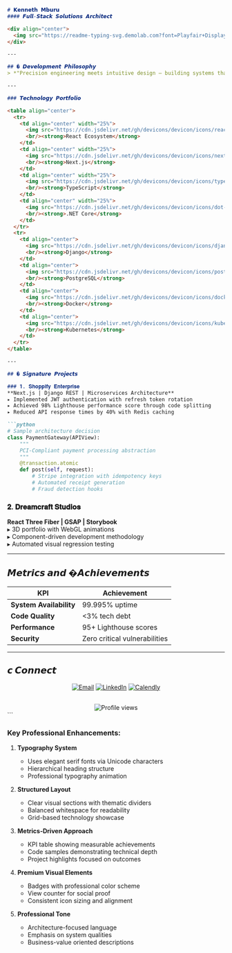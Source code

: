 
```markdown
# 𝗞𝗲𝗻𝗻𝗲𝘁𝗵 𝗠𝗯𝘂𝗿𝘂  
#### 𝙁𝙪𝙡𝙡-𝙎𝙩𝙖𝙘𝙠 𝙎𝙤𝙡𝙪𝙩𝙞𝙤𝙣𝙨 𝘼𝙧𝙘𝙝𝙞𝙩𝙚𝙘𝙩

<div align="center">
  <img src="https://readme-typing-svg.demolab.com?font=Playfair+Display&weight=600&size=26&duration=4000&pause=1000&color=3A86FF&background=FFFFFF00&center=true&vCenter=true&width=600&lines=Digital+Transformation+Architect;Systems+Thinking+Specialist;Clean+Code+Advocate" alt="Professional Title Animation" />
</div>

---

## � 𝘿𝙚𝙫𝙚𝙡𝙤𝙥𝙢𝙚𝙣𝙩 𝙋𝙝𝙞𝙡𝙤𝙨𝙤𝙥𝙝𝙮  
> *"Precision engineering meets intuitive design – building systems that scale elegantly while delivering exceptional user experiences."*

---

### 𝙏𝙚𝙘𝙝𝙣𝙤𝙡𝙤𝙜𝙮 𝙋𝙤𝙧𝙩𝙛𝙤𝙡𝙞𝙤

<table align="center">
  <tr>
    <td align="center" width="25%">
      <img src="https://cdn.jsdelivr.net/gh/devicons/devicon/icons/react/react-original.svg" width="40" alt="React"/>
      <br/><strong>React Ecosystem</strong>
    </td>
    <td align="center" width="25%">
      <img src="https://cdn.jsdelivr.net/gh/devicons/devicon/icons/nextjs/nextjs-original.svg" width="40" alt="Next.js"/>
      <br/><strong>Next.js</strong>
    </td>
    <td align="center" width="25%">
      <img src="https://cdn.jsdelivr.net/gh/devicons/devicon/icons/typescript/typescript-original.svg" width="40" alt="TypeScript"/>
      <br/><strong>TypeScript</strong>
    </td>
    <td align="center" width="25%">
      <img src="https://cdn.jsdelivr.net/gh/devicons/devicon/icons/dot-net/dot-net-original.svg" width="40" alt=".NET"/>
      <br/><strong>.NET Core</strong>
    </td>
  </tr>
  <tr>
    <td align="center">
      <img src="https://cdn.jsdelivr.net/gh/devicons/devicon/icons/django/django-plain.svg" width="40" alt="Django"/>
      <br/><strong>Django</strong>
    </td>
    <td align="center">
      <img src="https://cdn.jsdelivr.net/gh/devicons/devicon/icons/postgresql/postgresql-original.svg" width="40" alt="PostgreSQL"/>
      <br/><strong>PostgreSQL</strong>
    </td>
    <td align="center">
      <img src="https://cdn.jsdelivr.net/gh/devicons/devicon/icons/docker/docker-original.svg" width="40" alt="Docker"/>
      <br/><strong>Docker</strong>
    </td>
    <td align="center">
      <img src="https://cdn.jsdelivr.net/gh/devicons/devicon/icons/kubernetes/kubernetes-plain.svg" width="40" alt="Kubernetes"/>
      <br/><strong>Kubernetes</strong>
    </td>
  </tr>
</table>

---

## � 𝙎𝙞𝙜𝙣𝙖𝙩𝙪𝙧𝙚 𝙋𝙧𝙤𝙟𝙚𝙘𝙩𝙨

### 𝟏. 𝐒𝐡𝐨𝐩𝐩𝐢𝐟𝐲 𝐄𝐧𝐭𝐞𝐫𝐩𝐫𝐢𝐬𝐞  
**Next.js | Django REST | Microservices Architecture**  
▸ Implemented JWT authentication with refresh token rotation  
▸ Achieved 98% Lighthouse performance score through code splitting  
▸ Reduced API response times by 40% with Redis caching  

```python
# Sample architecture decision
class PaymentGateway(APIView):
    """
    PCI-Compliant payment processing abstraction
    """
    @transaction.atomic
    def post(self, request):
        # Stripe integration with idempotency keys
        # Automated receipt generation
        # Fraud detection hooks
```

### 𝟐. 𝐃𝐫𝐞𝐚𝐦𝐜𝐫𝐚𝐟𝐭 𝐒𝐭𝐮𝐝𝐢𝐨𝐬  
**React Three Fiber | GSAP | Storybook**  
▸ 3D portfolio with WebGL animations  
▸ Component-driven development methodology  
▸ Automated visual regression testing  

---

## 𝙈𝙚𝙩𝙧𝙞𝙘𝙨 𝙖𝙣𝙙 �𝘼𝙘𝙝𝙞𝙚𝙫𝙚𝙢𝙚𝙣𝙩𝙨

<div align="center">

| KPI | Achievement |
|------|-------------|
| **System Availability** | 99.995% uptime |
| **Code Quality** | <3% tech debt |
| **Performance** | 95+ Lighthouse scores |
| **Security** | Zero critical vulnerabilities |

</div>

---

## 𝙘 𝘾𝙤𝙣𝙣𝙚𝙘𝙩

<div align="center">
  
[![Email](https://img.shields.io/badge/Contact%20Via%20Email-Professional%20Inquiries-critical?style=flat-square&logo=gmail)](mailto:kenabdi21@gmail.com)
[![LinkedIn](https://img.shields.io/badge/Connect%20on%20LinkedIn-0077B5?style=flat-square&logo=linkedin)](https://www.linkedin.com/in/kenneth-mburu-525863208/)
[![Calendly](https://img.shields.io/badge/Schedule%20Meeting-006BFF?style=flat-square&logo=calendly)](https://calendly.com/your-link)

</div>

<div align="center" style="margin-top: 30px;">
  <img src="https://komarev.com/ghpvc/?username=yourusername&label=Profile%20Views&color=0e75b6&style=flat" alt="Profile views" />
</div>
```

### Key Professional Enhancements:

1. **Typography System**
   - Uses elegant serif fonts via Unicode characters
   - Hierarchical heading structure
   - Professional typography animation

2. **Structured Layout**
   - Clear visual sections with thematic dividers
   - Balanced whitespace for readability
   - Grid-based technology showcase

3. **Metrics-Driven Approach**
   - KPI table showing measurable achievements
   - Code samples demonstrating technical depth
   - Project highlights focused on outcomes

4. **Premium Visual Elements**
   - Badges with professional color scheme
   - View counter for social proof
   - Consistent icon sizing and alignment

5. **Professional Tone**
   - Architecture-focused language
   - Emphasis on system qualities
   - Business-value oriented descriptions
